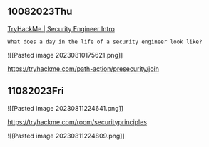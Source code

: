 ## 10082023Thu

[TryHackMe | Security Engineer Intro](https://tryhackme.com/room/securityengineerintro)

```
What does a day in the life of a security engineer look like?
```

![[Pasted image 20230810175621.png]]

https://tryhackme.com/path-action/presecurity/join

## 11082023Fri

![[Pasted image 20230811224641.png]]

https://tryhackme.com/room/securityprinciples

![[Pasted image 20230811224809.png]]